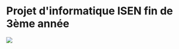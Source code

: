 <h1>Projet d'informatique ISEN fin de 3ème année</h1>
<p>
 


<img src='https://h3z6m7w4.rocketcdn.me/wp-content/uploads/2020/06/Scrum-process-schema-FR-small.png'>

</p>